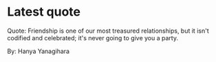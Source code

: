 # Latest quote 

Quote: Friendship is one of our most treasured relationships, but it isn't codified and celebrated; it's never going to give you a party. 

By: Hanya Yanagihara